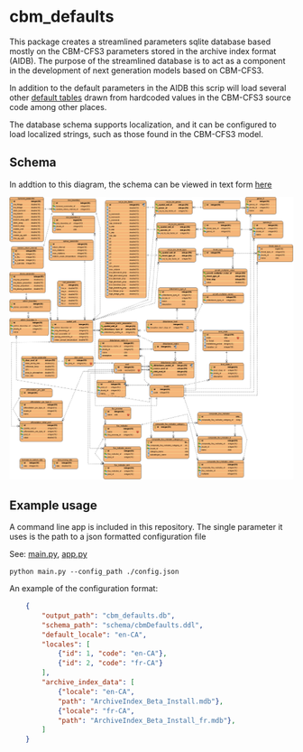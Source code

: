 # cbm_defaults

This package creates a streamlined parameters sqlite database based mostly on the CBM-CFS3 parameters stored in the archive index format (AIDB).  The purpose of the streamlined database is to act as a component in the development of next generation models based on CBM-CFS3.

In addition to the default parameters in the AIDB this scrip will load several other [default tables](/tables) drawn from hardcoded values in the CBM-CFS3 source code among other places.

The database schema supports localization, and it can be configured to load localized strings, such as those found in the CBM-CFS3 model. 

## Schema

In addtion to this diagram, the schema can be viewed in text form [here](https://github.com/cat-cfs/cbm_defaults/blob/master/schema/cbmDefaults.ddl)

![01](schema/diagram.png)

## Example usage

A command line app is included in this repository. The single parameter it uses is the path to a json formatted configuration file

See: [main.py](main.py), [app.py](cbm_defaults/app.py)

```
python main.py --config_path ./config.json
```

An example of the configuration format:
```json
    {
        "output_path": "cbm_defaults.db",
        "schema_path": "schema/cbmDefaults.ddl",
        "default_locale": "en-CA",
        "locales": [
            {"id": 1, "code": "en-CA"},
            {"id": 2, "code": "fr-CA"}
        ],
        "archive_index_data": [
            {"locale": "en-CA",
            "path": "ArchiveIndex_Beta_Install.mdb"},
            {"locale": "fr-CA",
            "path": "ArchiveIndex_Beta_Install_fr.mdb"},
        ]
    }
```
